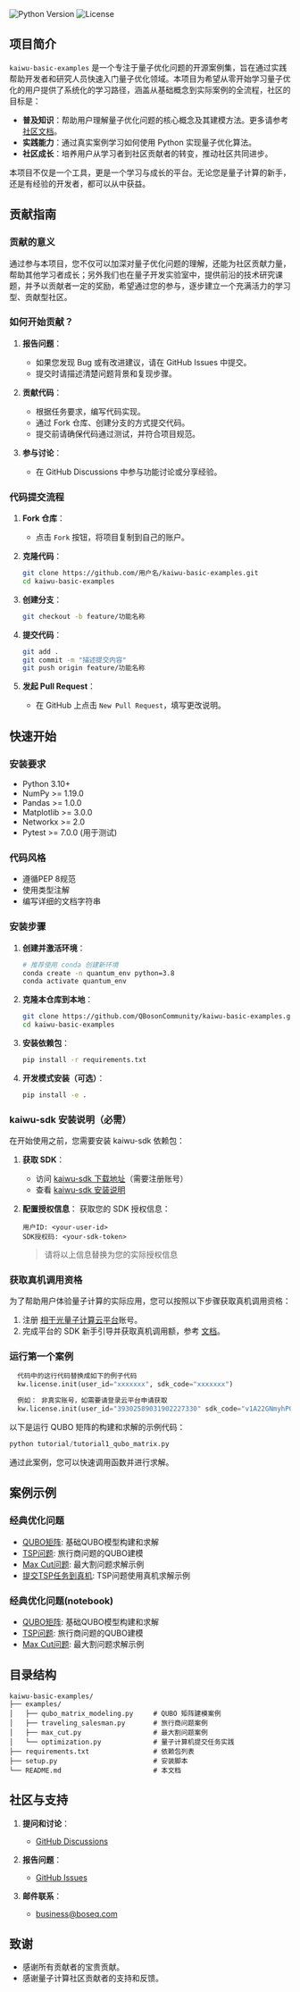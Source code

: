 <img src="https://img.shields.io/badge/Python-3.8%2B-blue" alt="Python Version">
<img src="https://img.shields.io/badge/License-Apache%202.0-green" alt="License">

## 项目简介

`kaiwu-basic-examples` 是一个专注于量子优化问题的开源案例集，旨在通过实践帮助开发者和研究人员快速入门量子优化领域。本项目为希望从零开始学习量子优化的用户提供了系统化的学习路径，涵盖从基础概念到实际案例的全流程，社区的目标是：

- **普及知识**：帮助用户理解量子优化问题的核心概念及其建模方法。更多请参考 [社区文档](https://kaiwu.qboson.com/plugin.php?id=knowledge)。
- **实践能力**：通过真实案例学习如何使用 Python 实现量子优化算法。
- **社区成长**：培养用户从学习者到社区贡献者的转变，推动社区共同进步。

本项目不仅是一个工具，更是一个学习与成长的平台。无论您是量子计算的新手，还是有经验的开发者，都可以从中获益。

## 贡献指南

### 贡献的意义

通过参与本项目，您不仅可以加深对量子优化问题的理解，还能为社区贡献力量，帮助其他学习者成长；另外我们也在量子开发实验室中，提供前沿的技术研究课题，并予以贡献者一定的奖励，希望通过您的参与，逐步建立一个充满活力的学习型、贡献型社区。

### 如何开始贡献？

1. **报告问题**：
   - 如果您发现 Bug 或有改进建议，请在 GitHub Issues 中提交。
   - 提交时请描述清楚问题背景和复现步骤。

2. **贡献代码**： 
   - 根据任务要求，编写代码实现。
   - 通过 Fork 仓库、创建分支的方式提交代码。
   - 提交前请确保代码通过测试，并符合项目规范。

3. **参与讨论**：
   - 在 GitHub Discussions 中参与功能讨论或分享经验。

### 代码提交流程

1. **Fork 仓库**：
   - 点击 `Fork` 按钮，将项目复制到自己的账户。

2. **克隆代码**：
   ```bash
   git clone https://github.com/用户名/kaiwu-basic-examples.git
   cd kaiwu-basic-examples
   ```

3. **创建分支**：
   ```bash
   git checkout -b feature/功能名称
   ```

4. **提交代码**：
   ```bash
   git add .
   git commit -m "描述提交内容"
   git push origin feature/功能名称
   ```

5. **发起 Pull Request**：
   - 在 GitHub 上点击 `New Pull Request`，填写更改说明。

## 快速开始

### 安装要求

- Python 3.10+
- NumPy >= 1.19.0
- Pandas >= 1.0.0
- Matplotlib >= 3.0.0
- Networkx >= 2.0
- Pytest >= 7.0.0 (用于测试)

### 代码风格

- 遵循PEP 8规范
- 使用类型注解
- 编写详细的文档字符串

### 安装步骤

1. **创建并激活环境**：
   ```bash
   # 推荐使用 conda 创建新环境
   conda create -n quantum_env python=3.8
   conda activate quantum_env
   ```

2. **克隆本仓库到本地**：
   ```bash
   git clone https://github.com/QBosonCommunity/kaiwu-basic-examples.git
   cd kaiwu-basic-examples
   ```

3. **安装依赖包**：
   ```bash
   pip install -r requirements.txt
   ```

4. **开发模式安装（可选）**：
   ```bash
   pip install -e .
   ```

### kaiwu-sdk 安装说明（必需）

在开始使用之前，您需要安装 kaiwu-sdk 依赖包：

1. **获取 SDK**：
   - 访问 [kaiwu-sdk 下载地址](https://platform.qboson.com/sdkDownload)（需要注册账号）
   - 查看 [kaiwu-sdk 安装说明](https://kaiwu-sdk-docs.qboson.com/zh/source/sdk_installation_instructions.html)

2. **配置授权信息**：
   获取您的 SDK 授权信息：
   ```
   用户ID: <your-user-id>
   SDK授权码: <your-sdk-token>

   ```
   > 请将以上信息替换为您的实际授权信息

### 获取真机调用资格

为了帮助用户体验量子计算的实际应用，您可以按照以下步骤获取真机调用资格：

1. 注册 [相干光量子计算云平台](https://platform.qboson.com/)账号。
2. 完成平台的 SDK 新手引导并获取真机调用额，参考 [文档](https://platform.qboson.com/resource/beginner_tutorial)。 

### 运行第一个案例
```python
  代码中的这行代码替换成如下的例子代码
  kw.license.init(user_id="xxxxxxx", sdk_code="xxxxxxx")
  
  例如： 非真实账号，如需要请登录云平台申请获取
  kw.license.init(user_id="39302589031902227330" sdk_code="v1A22GNmyhP063a4t7Osa2HsAMkuaB")

```

以下是运行 QUBO 矩阵的构建和求解的示例代码：

```python
python tutorial/tutorial1_qubo_matrix.py
```

通过此案例，您可以快速调用函数并进行求解。

## 案例示例

### 经典优化问题
- [QUBO矩阵](tutorial/tutorial1_qubo_matrix.py): 基础QUBO模型构建和求解
- [TSP问题](tutorial/tutorial2_tsp.py): 旅行商问题的QUBO建模
- [Max Cut问题](tutorial/tutorial3_max_cut.py): 最大割问题求解示例
- [提交TSP任务到真机](tutorial/tutorial4_cimoptimizer.py): TSP问题使用真机求解示例

### 经典优化问题(notebook)
- [QUBO矩阵](tutorial/notebook/tutorial1_qubo_matrix.ipynb): 基础QUBO模型构建和求解
- [TSP问题](tutorial/notebook/tutorial2_tsp.ipynb): 旅行商问题的QUBO建模
- [Max Cut问题](tutorial/notebook/tutorial3_max_cut.ipynb): 最大割问题求解示例

## 目录结构

```
kaiwu-basic-examples/
├── examples/ 
│   ├── qubo_matrix_modeling.py     # QUBO 矩阵建模案例
│   ├── traveling_salesman.py       # 旅行商问题案例
│   ├── max_cut.py                  # 最大割问题案例
│   └── optimization.py             # 量子计算机提交任务实践
├── requirements.txt                # 依赖包列表
├── setup.py                        # 安装脚本
└── README.md                       # 本文档
```

## 社区与支持

1. **提问和讨论**：
   - [GitHub Discussions](https://github.com/QBosonCommunity/kaiwu-basic-examples/discussions)

2. **报告问题**：
   - [GitHub Issues](https://github.com/QBosonCommunity/kaiwu-basic-examples/issues)

3. **邮件联系**：
   - business@boseq.com

## 致谢

- 感谢所有贡献者的宝贵贡献。
- 感谢量子计算社区贡献者的支持和反馈。
